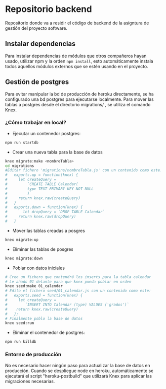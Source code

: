 # Repositorio backend 
Repositorio donde va a residir el código de backend de la asigntura de gestión del  proyecto software.
## Instalar dependencias
Para instalar dependencias de módulos que otros compañeros hayan usado, utilizar npm y la orden `npm install`, esto automáticamente instala todos aquellos módulos externos que se estén usando en el proyecto.
## Gestión de postgres
Para evitar manipular la bd de producción de heroku directamente, se ha configurado 
una bd postgres para ejecutarse localmente.
Para mover las tablas a postgres desde el directorio migrations/ , se utiliza el comando Knex.

### ¿Cómo trabajar en local?
* Ejecutar un contenedor postgres:
```bash
npm run startdb
```
* Crear una nueva tabla para la base de datos
```bash
knex migrate:make <nombreTabla>
cd migrations
#Editar fichero 'migrations/nombreTabla.js' con un contenido como este:
#   exports.up = function(knex) {
#     let createQuery =
#         `CREATE TABLE Calendar(
#         type TEXT PRIMARY KEY NOT NULL
#         )`
#     return knex.raw(createQuery)
#   }
#   exports.down = function(knex) {
#       let dropQuery = `DROP TABLE Calendar`
#     return knex.raw(dropQuery)
#   }
```
* Mover las tablas creadas a posgres
```bash
knex migrate:up
```
* Eliminar las tablas de posgres
```bash
knex migrate:down
```
* Poblar con datos iniciales
```bash
# Creo un fichero que contendrá los inserts para la tabla calendar
# Le añado 01 delante para que knex pueda poblar en orden
knex seed:make 01_calendar
# Edito el fichero seed/01_calendar.js con un contenido como este:
#   exports.seed = function(knex) {
#     let createQuery =
#        `INSERT INTO Calendar (type) VALUES ('grados')`
#    return knex.raw(createQuery)
#   };
# Finalmente poblo la base de datos
knex seed:run
```
* Eliminar el contenedor de postgres:
```bash
npm run killdb
```

### Entorno de producción
No es necesario hacer ningún paso para actualizar la base de datos en producción. 
Cuando se despliegue node en heroku, automáticamente se ejecutará el script "heroku-postbuild"
que utilizará Knex para aplicar las migraciones necesarias.  





